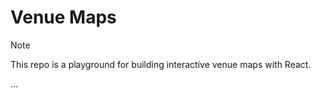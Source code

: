 # Venue Maps

> [!NOTE]
> This repo is a playground for building interactive venue maps with React.

...
